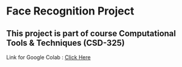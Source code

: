 # Face Recognition Project
## This project is part of course Computational Tools & Techniques (CSD-325)
Link for Google Colab : [Click Here](https://colab.research.google.com/drive/1U6-0QK51kIe1D8WOMUnj29Pg9nWkRSY0?usp=sharing)

